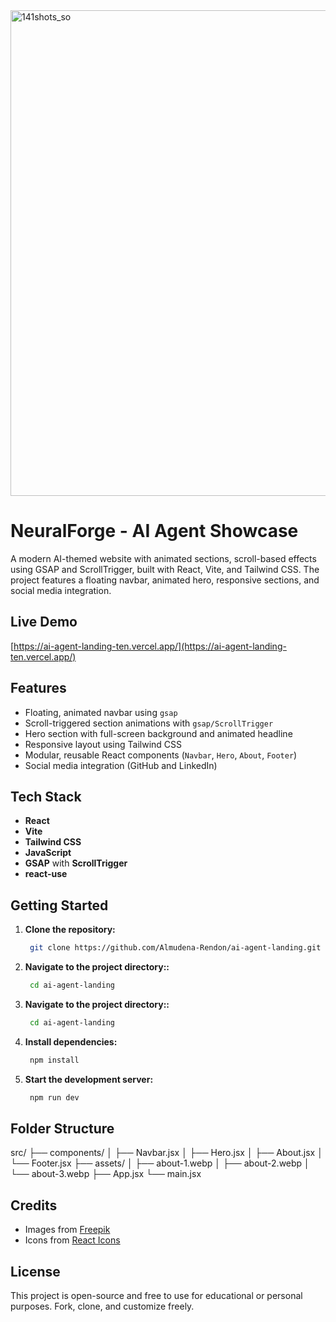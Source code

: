 
<img width="1487" height="777" alt="141shots_so" src="https://github.com/user-attachments/assets/90117d8f-3a6c-4f60-b6b5-6d0a2e20c80c" />


# NeuralForge - AI Agent Showcase

A modern AI-themed website with animated sections, scroll-based effects using GSAP and ScrollTrigger, built with React, Vite, and Tailwind CSS. The project features a floating navbar, animated hero, responsive sections, and social media integration.

## Live Demo

[https://ai-agent-landing-ten.vercel.app/](https://ai-agent-landing-ten.vercel.app/)

## Features

- Floating, animated navbar using `gsap`
- Scroll-triggered section animations with `gsap/ScrollTrigger`
- Hero section with full-screen background and animated headline
- Responsive layout using Tailwind CSS
- Modular, reusable React components (`Navbar`, `Hero`, `About`, `Footer`)
- Social media integration (GitHub and LinkedIn)

## Tech Stack

- **React**
- **Vite**
- **Tailwind CSS**
- **JavaScript**
- **GSAP** with **ScrollTrigger**
- **react-use**

## Getting Started

1. **Clone the repository:**

   ```bash
    git clone https://github.com/Almudena-Rendon/ai-agent-landing.git

1. **Navigate to the project directory::**

   ```bash
    cd ai-agent-landing
2. **Navigate to the project directory::**

   ```bash
    cd ai-agent-landing
   
3. **Install dependencies:**

   ```bash
    npm install

4. **Start the development server:**

   ```bash
    npm run dev

## Folder Structure

src/
├── components/
│ ├── Navbar.jsx
│ ├── Hero.jsx
│ ├── About.jsx
│ └── Footer.jsx
├── assets/
│ ├── about-1.webp
│ ├── about-2.webp
│ └── about-3.webp
├── App.jsx
└── main.jsx


## Credits

- Images from [Freepik](https://www.freepik.com/)
- Icons from [React Icons](https://react-icons.github.io/react-icons/)

## License

This project is open-source and free to use for educational or personal purposes. Fork, clone, and customize freely.

